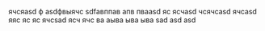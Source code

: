 ячсяasd
ф
asdфвыячс
sdfавппав
апв
пваasd
яс
ясчasd
чсячсasd
ячсasd
яяс
яс
яс
ячсsad
ясч
ячс
ва
аыва
ыва
ыва
sad
asd
asd
